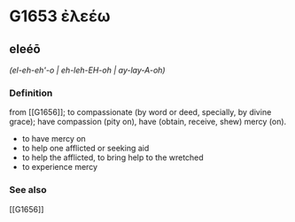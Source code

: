 # G1653 ἐλεέω

## eleéō

_(el-eh-eh'-o | eh-leh-EH-oh | ay-lay-A-oh)_

### Definition

from [[G1656]]; to compassionate (by word or deed, specially, by divine grace); have compassion (pity on), have (obtain, receive, shew) mercy (on).

- to have mercy on
- to help one afflicted or seeking aid
- to help the afflicted, to bring help to the wretched
- to experience mercy

### See also

[[G1656]]

